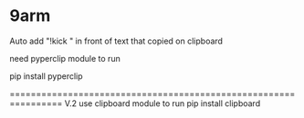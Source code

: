 # 9arm

Auto add "!kick " in front of text that copied on clipboard

need pyperclip module to run

pip install pyperclip

================================================================
V.2 use clipboard module to run
pip install clipboard
